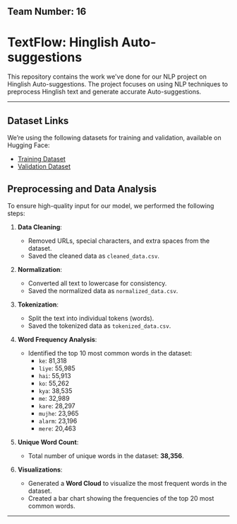## Team Number: 16 
# TextFlow: Hinglish Auto-suggestions


This repository contains the work we've done for our NLP project on Hinglish Auto-suggestions. The project focuses on using NLP techniques to preprocess Hinglish text and generate accurate Auto-suggestions.  



---

## Dataset Links  
 We’re using the following datasets for training and validation, available on Hugging Face:

- [Training Dataset](https://huggingface.co/datasets/DanArnin/Hinglish/viewer/default/train)  
- [Validation Dataset](https://huggingface.co/datasets/DanArnin/Hinglish/viewer/default/validation)

## Preprocessing and Data Analysis  

To ensure high-quality input for our model, we performed the following steps:

1. **Data Cleaning**:  
   - Removed URLs, special characters, and extra spaces from the dataset.
   - Saved the cleaned data as `cleaned_data.csv`.  

2. **Normalization**:  
   - Converted all text to lowercase for consistency.  
   - Saved the normalized data as `normalized_data.csv`.  

3. **Tokenization**:  
   - Split the text into individual tokens (words).  
   - Saved the tokenized data as `tokenized_data.csv`.  

4. **Word Frequency Analysis**:  
   - Identified the top 10 most common words in the dataset:
     - `ke`: 81,318  
     - `liye`: 55,985  
     - `hai`: 55,913  
     - `ko`: 55,262  
     - `kya`: 38,535  
     - `me`: 32,989  
     - `kare`: 28,297  
     - `mujhe`: 23,965  
     - `alarm`: 23,196  
     - `mere`: 20,463  

5. **Unique Word Count**:  
   - Total number of unique words in the dataset: **38,356**.  

6. **Visualizations**:  
   - Generated a **Word Cloud** to visualize the most frequent words in the dataset.  
   - Created a bar chart showing the frequencies of the top 20 most common words.

---
